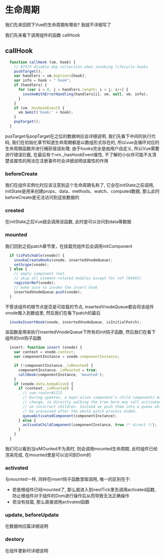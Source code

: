 # 生命周期
我们先来回顾下Vue的生命周期有哪些? 我就不详细写了

我们先来看下调用组件的函数 <font-bold>callHook</font-bold>
## callHook
```js
  function callHook (vm, hook) {
    // #7573 disable dep collection when invoking lifecycle hooks
    pushTarget();
    var handlers = vm.$options[hook];
    var info = hook + " hook";
    if (handlers) {
      for (var i = 0, j = handlers.length; i < j; i++) {
        invokeWithErrorHandling(handlers[i], vm, null, vm, info);
      }
    }
    if (vm._hasHookEvent) {
      vm.$emit('hook:' + hook);
    }
    popTarget();
  }
```
pusTarget与popTarget在之后的数据响应会详细说明, 我们先看下中间的执行代码, 我们在初始化章节知道生命周期都是以数组形式存在的, 所以vue会循环对应的生命周期函数并进行捕获错误处理, 由于hooks完全是由用户自定义, 所以Vue需要进行错误拦截, 在最后有个vm._hasHookEvent属性, 不了解的小伙伴可能不太清楚该属性的用法<font-bold>在注册事件时会详细说明该属性的作用</font-bold>
### beforeCreate
我们在组件实例化时应该注意到这个生命周期名称了, 它会在initState之前调用, initState是用来创建props、data、methods、watch、computed数据, 那么此时beforeCreate是无法访问到这些数据的

### created
在initState之后Vue就会调用该函数, 此时是可以访问到data等数据

### mounted
我们回到之前patch章节里，在挂载完组件后会调用initComponent
```js
  if (isPatchable(vnode)) {
    invokeCreateHooks(vnode, insertedVnodeQueue);
    setScope(vnode);
  } else {
    // empty component root.
    // skip all element-related modules except for ref (#3455)
    registerRef(vnode);
    // make sure to invoke the insert hook
    insertedVnodeQueue.push(vnode);
  }
```
不管该组件的根节点是否是可挂载的节点, insertedVnodeQueue都会将该组件vnode推入到数组里, 然后我们在看下patch的最后
```js
  invokeInsertHook(vnode, insertedVnodeQueue, isInitialPatch);
```
该函数是用来执行insertedVnodeQueue下所有的init钩子函数, 然后我们在看下组件的init钩子函数
```js
  insert: function insert (vnode) {
    var context = vnode.context;
    var componentInstance = vnode.componentInstance;

    if (!componentInstance._isMounted) {
      componentInstance._isMounted = true;
      callHook(componentInstance, 'mounted');
    }
    if (vnode.data.keepAlive) {
      if (context._isMounted) {
        // vue-router#1212
        // During updates, a kept-alive component's child components may
        // change, so directly walking the tree here may call activated hooks
        // on incorrect children. Instead we push them into a queue which will
        // be processed after the whole patch process ended.
        queueActivatedComponent(componentInstance);
      } else {
        activateChildComponent(componentInstance, true /* direct */);
      }
    }
  }
```
我们可以看到当isMOunted不为真时, 则会调用mounted生命周期, 此时组件已经渲染完成, 在mounted里是可以访问到Dom的

### activated
与mounted一样, 同样在insert钩子函数里取调用, 唯一的区别在于:
- 若是根组件已经mounted了, 那么就进入到nextTick里去调用activated函数, 防止根组件对子组件的Dom进行操作后从而导致无法正确操作
- 若没有挂载, 那么直接调用activated函数

### update, beforeUpdate
在数据响应篇详细说明

### destory
在组件更新时详细说明

<wx/>